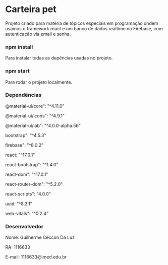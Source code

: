 # Carteira pet
Projeto criado para matéria de tópicos especiais em programação ondem usamos o framework react e um banco de dados realtime no Firebase, com autenticação via email e senha.

### npm install
Para instalar todas as depências usadas no projeto.

### npm start
Para rodar o projeto localmente.

### Dependências
<p>@material-ui/core": "^4.11.0"</p>
<p>@material-ui/icons": "^4.9.1"</p>
<p>@material-ui/lab": "^4.0.0-alpha.56"</p>
<p>bootstrap": "^4.5.3"</p>
<p>firebase": "^8.0.2"</p>
<p>react: "^17.0.1"</p>
<p>react-bootstrap": "^1.4.0"</p>
<p>react-dom": "^17.0.1"</p>
<p>react-router-dom": "^5.2.0"</p>
<p>react-scripts": "4.0.0"</p>
<p>uuid: "^8.3.1"</p>
<p>web-vitals": "^0.2.4"</p>

### Desenvolvedor
<p>Nome: Guilherme Ceccon Da Luz</p>
<p>RA: 1116633</p>
<p>E-mail: 1116633@imed.edu.br</p>
